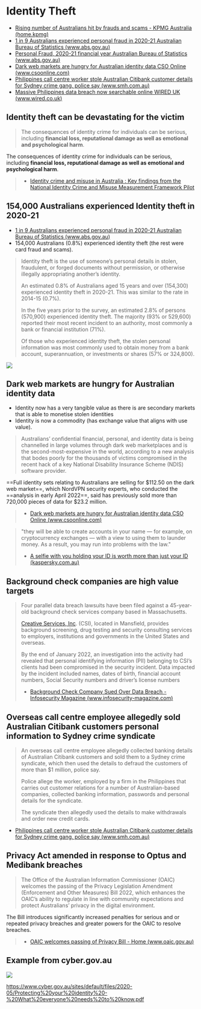 # Identity Theft

- [Rising number of Australians hit by frauds and scams - KPMG Australia (home.kpmg)](https://home.kpmg/au/en/home/media/press-releases/2022/03/rising-number-australians-hit-by-frauds-and-scams-24-march-2022.html)
- [1 in 9 Australians experienced personal fraud in 2020-21  Australian Bureau of Statistics (www.abs.gov.au)](https://www.abs.gov.au/media-centre/media-releases/1-9-australians-experienced-personal-fraud-2020-21)
- [Personal Fraud, 2020-21 financial year  Australian Bureau of Statistics (www.abs.gov.au)](https://www.abs.gov.au/statistics/people/crime-and-justice/personal-fraud/latest-release)
- [Dark web markets are hungry for Australian identity data  CSO Online (www.csoonline.com)](https://www.csoonline.com/article/3664117/dark-web-markets-are-hungry-for-australian-identity-data.html)
- [Philippines call centre worker stole Australian Citibank customer details for Sydney crime gang, police say (www.smh.com.au)](https://www.smh.com.au/national/nsw/philippines-call-centre-worker-stole-australian-citibank-customer-details-for-sydney-crime-gang-police-say-20150702-gi3lbd.html)
- [Massive Philippines data breach now searchable online  WIRED UK (www.wired.co.uk)](https://www.wired.co.uk/article/philippines-data-breach-comelec-searchable-website)

## Identity theft can be devastating for the victim

>The consequences of identity crime for individuals can be serious, including **financial loss, reputational damage as well as emotional and psychological harm**.
>
 The consequences of identity crime for individuals can be serious, including **financial loss, reputational damage as well as emotional and psychological harm**.
>
> - [Identity crime and misuse in Australia : Key findings from the National Identity Crime and Misuse Measurement Framework Pilot](https://www.homeaffairs.gov.au/criminal-justice/files/national-identity-crime-and-misuse-pilot.PDF)

## 154,000 Australians experienced Identity theft in 2020-21

- [1 in 9 Australians experienced personal fraud in 2020-21  Australian Bureau of Statistics (www.abs.gov.au)](https://www.abs.gov.au/media-centre/media-releases/1-9-australians-experienced-personal-fraud-2020-21)
- 154,000 Australians (0.8%) experienced identity theft (the rest were card fraud and scams).

> Identity theft is the use of someone’s personal details in stolen, fraudulent, or forged documents without permission, or otherwise illegally appropriating another’s identity.
> 
> An estimated 0.8% of Australians aged 15 years and over (154,300) experienced identity theft in 2020-21. This was similar to the rate in 2014-15 (0.7%).
> 
> In the five years prior to the survey, an estimated 2.8% of persons (570,900) experienced identity theft. The majority (93% or 529,600) reported their most recent incident to an authority, most commonly a bank or financial institution (71%).
> 
> Of those who experienced identity theft, the stolen personal information was most commonly used to obtain money from a bank account, superannuation, or investments or shares (57% or 324,800).

![](assets/Pasted%20image%2020221226190747.png)

## Dark web markets are hungry for Australian identity data

- Identity now has a very tangible value as there is are secondary markets that is able to monetise stolen identities
- Identity is now a commodity (has exchange value that aligns with use value).

>Australians’ confidential financial, personal, and identity data is being channelled in large volumes through dark web marketplaces and is the second-most-expensive in the world, according to a new analysis that bodes poorly for the thousands of victims compromised in the recent hack of a key National Disability Insurance Scheme (NDIS) software provider.
>
  ==Full identity sets relating to Australians are selling for $112.50 on the dark web market==, which NordVPN security experts, who conducted the ==analysis in early April 2022==, said has previously sold more than 720,000 pieces of data for $23.2 million.
 >
>- [Dark web markets are hungry for Australian identity data  CSO Online (www.csoonline.com)](https://www.csoonline.com/article/3664117/dark-web-markets-are-hungry-for-australian-identity-data.html)

> "they will be able to create accounts in your name — for example, on cryptocurrency exchanges — with a view to using them to launder money. As a result, you may run into problems with the law."
> - [A selfie with you holding your ID is worth more than just your ID (kaspersky.com.au)](https://www.kaspersky.com.au/blog/selfie-with-id-card-scam/23215/)

## Background check companies are high value targets

> Four parallel data breach lawsuits have been filed against a 45-year-old background check services company based in Massachusetts.
>
> [Creative Services, Inc](http://www.creativeservices.com/). (CSI), located in Mansfield, provides background screening, drug testing and security consulting services to employers, institutions and governments in the United States and overseas.
> 
> By the end of January 2022, an investigation into the activity had revealed that personal identifying information (PII) belonging to CSI’s clients had been compromised in the security incident. Data impacted by the incident included names, dates of birth, financial account numbers, Social Security numbers and driver’s license numbers
>
>- [Background Check Company Sued Over Data Breach - Infosecurity Magazine (www.infosecurity-magazine.com)](https://www.infosecurity-magazine.com/news/background-check-company-sued-over/)

## Overseas call centre employee allegedly sold Australian Citibank customers personal information to Sydney crime syndicate

> An overseas call centre employee allegedly collected banking details of Australian Citibank customers and sold them to a Sydney crime syndicate, which then used the details to defraud the customers of more than $1 million, police say.
>
> Police allege the worker, employed by a firm in the Philippines that carries out customer relations for a number of Australian-based companies, collected banking information, passwords and personal details for the syndicate.
> 
>The syndicate then allegedly used the details to make withdrawals and order new credit cards.
> 
 - [Philippines call centre worker stole Australian Citibank customer details for Sydney crime gang, police say (www.smh.com.au)](https://www.smh.com.au/national/nsw/philippines-call-centre-worker-stole-australian-citibank-customer-details-for-sydney-crime-gang-police-say-20150702-gi3lbd.html)

## Privacy Act amended in response to Optus and Medibank breaches

>The Office of the Australian Information Commissioner (OAIC) welcomes the passing of the Privacy Legislation Amendment (Enforcement and Other Measures) Bill 2022, which enhances the OAIC’s ability to regulate in line with community expectations and protect Australians’ privacy in the digital environment.
> 
  The Bill introduces significantly increased penalties for serious and or repeated privacy breaches and greater powers for the OAIC to resolve breaches.
  >
>- [OAIC welcomes passing of Privacy Bill - Home (www.oaic.gov.au)](https://www.oaic.gov.au/updates/news-and-media/oaic-welcomes-passing-of-privacy-bill)

## Example from cyber.gov.au

![](assets/IMG_7778.png)


https://www.cyber.gov.au/sites/default/files/2020-05/Protecting%20your%20identity%20-%20What%20everyone%20needs%20to%20know.pdf

